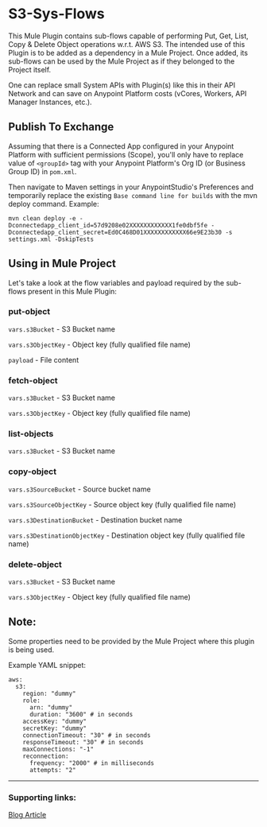 # S3-Sys-Flows

This Mule Plugin contains sub-flows capable of performing Put, Get, List, Copy & Delete Object operations w.r.t. AWS S3. The intended use of this Plugin is to be added as a dependency in a Mule Project. Once added, its sub-flows can be used by the Mule Project as if they belonged to the Project itself.

One can replace small System APIs with Plugin(s) like this in their API Network and can save on Anypoint Platform costs (vCores, Workers, API Manager Instances, etc.).

## Publish To Exchange

Assuming that there is a Connected App configured in your Anypoint Platform with sufficient permissions (Scope), you'll only have to replace value of ```<groupId>``` tag with your Anypoint Platform's Org ID (or Business Group ID) in ```pom.xml```.

Then navigate to Maven settings in your AnypointStudio's Preferences and temporarily replace the existing ```Base command line for builds``` with the mvn deploy command. Example:

```
mvn clean deploy -e -Dconnectedapp_client_id=57d9208e02XXXXXXXXXXXX1fe0dbf5fe -Dconnectedapp_client_secret=Ed0C468D01XXXXXXXXXXXX66e9E23b30 -s settings.xml -DskipTests
```

## Using in Mule Project

Let's take a look at the flow variables and payload required by the sub-flows present in this Mule Plugin:

### put-object

```vars.s3Bucket``` - S3 Bucket name

```vars.s3ObjectKey``` - Object key (fully qualified file name)

```payload``` - File content

### fetch-object

```vars.s3Bucket``` - S3 Bucket name

```vars.s3ObjectKey``` - Object key (fully qualified file name)

### list-objects

```vars.s3Bucket``` - S3 Bucket name

### copy-object

```vars.s3SourceBucket``` - Source bucket name

```vars.s3SourceObjectKey``` - Source object key (fully qualified file name)

```vars.s3DestinationBucket``` - Destination bucket name

```vars.s3DestinationObjectKey``` - Destination object key (fully qualified file name)

### delete-object

```vars.s3Bucket``` - S3 Bucket name

```vars.s3ObjectKey``` - Object key (fully qualified file name)

## Note:

Some properties need to be provided by the Mule Project where this plugin is being used.

Example YAML snippet:

```
aws:
  s3:
    region: "dummy"
    role:
      arn: "dummy"
      duration: "3600" # in seconds
    accessKey: "dummy"
    secretKey: "dummy"
    connectionTimeout: "30" # in seconds
    responseTimeout: "30" # in seconds
    maxConnections: "-1"
    reconnection:
      frequency: "2000" # in milliseconds
      attempts: "2"
```

___

### Supporting links:

[Blog Article](https://www.loveleshkalonia.com/2024/09/reduce-anypoint-costs-use-shared-flows-instead-of-system-api.html)